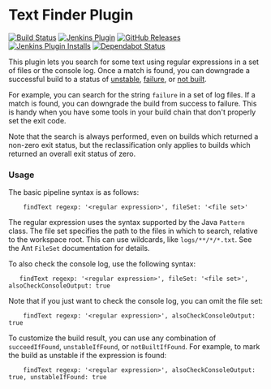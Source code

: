 # Text Finder Plugin

[![Build Status](https://ci.jenkins.io/buildStatus/icon?job=Plugins/text-finder-plugin/master)](https://ci.jenkins.io/job/Plugins/job/text-finder-plugin/job/master/)
[![Jenkins Plugin](https://img.shields.io/jenkins/plugin/v/text-finder.svg)](https://plugins.jenkins.io/text-finder/)
[![GitHub Releases](https://img.shields.io/github/release/jenkinsci/text-finder-plugin.svg?label=changelog)](https://github.com/jenkinsci/text-finder-plugin/releases)
[![Jenkins Plugin Installs](https://img.shields.io/jenkins/plugin/i/text-finder.svg?color=blue)](https://plugins.jenkins.io/text-finder/)
[![Dependabot Status](https://api.dependabot.com/badges/status?host=github&repo=jenkinsci/text-finder-plugin)](https://dependabot.com)

This plugin lets you search for some text using regular expressions in a
set of files or the console log. Once a match is found, you can
downgrade a successful build to a status of
[unstable](https://javadoc.jenkins-ci.org/hudson/model/Result.html#UNSTABLE),
[failure](https://javadoc.jenkins-ci.org/hudson/model/Result.html#FAILURE),
or [not built](https://javadoc.jenkins-ci.org/hudson/model/Result.html#NOT_BUILT).

For example, you can search for the string `failure` in a set of log
files. If a match is found, you can downgrade the build from success to
failure. This is handy when you have some tools in your build chain that
don't properly set the exit code.

Note that the search is always performed, even on builds which returned
a non-zero exit status, but the reclassification only applies to builds
which returned an overall exit status of zero.

### Usage

The basic pipeline syntax is as follows:
```
    findText regexp: '<regular expression>', fileSet: '<file set>'
```
The regular expression uses the syntax supported by the Java `Pattern`
class. The file set specifies the path to the files in which to search,
relative to the workspace root. This can use wildcards, like
`logs/**/*/*.txt`. See the Ant `FileSet` documentation for details.

To also check the console log, use the following syntax:
```
   findText regexp: '<regular expression>', fileSet: '<file set>', alsoCheckConsoleOutput: true
```

Note that if you just want to check the console log, you can omit the
file set:
```
    findText regexp: '<regular expression>', alsoCheckConsoleOutput: true
```

To customize the build result, you can use any combination of
`succeedIfFound`, `unstableIfFound`, or `notBuiltIfFound`. For example,
to mark the build as unstable if the expression is found:
```
    findText regexp: '<regular expression>', alsoCheckConsoleOutput: true, unstableIfFound: true
```
